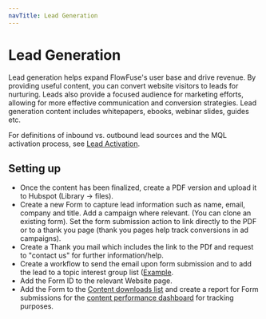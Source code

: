 ```yaml
---
navTitle: Lead Generation
---
```


# Lead Generation

Lead generation helps expand FlowFuse's user base and drive revenue. By providing useful content, you can convert website visitors to leads for nurturing. Leads also provide a focused audience for marketing efforts, allowing for more effective communication and conversion strategies. Lead generation content includes whitepapers, ebooks, webinar slides, guides etc.

For definitions of inbound vs. outbound lead sources and the MQL activation process, see [Lead Activation](/handbook/marketing/lead-activation/). 

## Setting up

 - Once the content has been finalized, create a PDF version and upload it to Hubspot (Library -> files).
 - Create a new Form to capture lead information such as name, email, company and title. Add a campaign where relevant. (You can clone an existing form). Set the form submission action to link directly to the PDF or to a thank you page (thank you pages help track conversions in ad campaigns). 
 - Create a Thank you mail which includes the link to the PDf and request to "contact us" for further information/help.
 - Create a workflow to send the email upon form submission and to add the lead to a topic interest group list ([Example](https://app-eu1.hubspot.com/workflows/26586079/platform/flow/1472559590/edit).   
 - Add the Form ID to the relevant Website page.
 - Add the Form to the [Content downloads list](https://app-eu1.hubspot.com/contacts/26586079/objectLists/322/filters) and create a report for Form submissions for the [content performance dashboard](https://app-eu1.hubspot.com/reports-dashboard/26586079/view/107434040) for tracking purposes. 